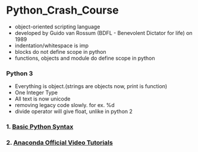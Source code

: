 # Python_Crash_Course
- object-oriented scripting language
- developed by Guido van Rossum (BDFL - Benevolent Dictator for life) on 1989
- indentation/whitespace is imp
- blocks do not define scope in python
- functions, objects and module do define scope in python

### Python 3
- Everything is object.(strings are objects now, print is function)
- One Integer Type
- All text is now unicode
- removing legacy code slowly. for ex. %d
- divide operator will give float, unlike in python 2

### 1. [Basic Python Syntax](https://github.com/coolanant/Python_Crash_Course/blob/master/Basic_Syntax.ipynb)


### 2. [Anaconda Official Video Tutorials](https://anaconda.cloud/)
